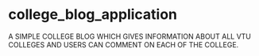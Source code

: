 # college_blog_application

A SIMPLE COLLEGE BLOG WHICH GIVES INFORMATION ABOUT ALL VTU COLLEGES AND USERS CAN COMMENT ON EACH OF THE COLLEGE.
